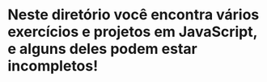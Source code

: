 # Neste diretório você encontra vários exercícios e projetos em JavaScript, e alguns deles podem estar incompletos!
